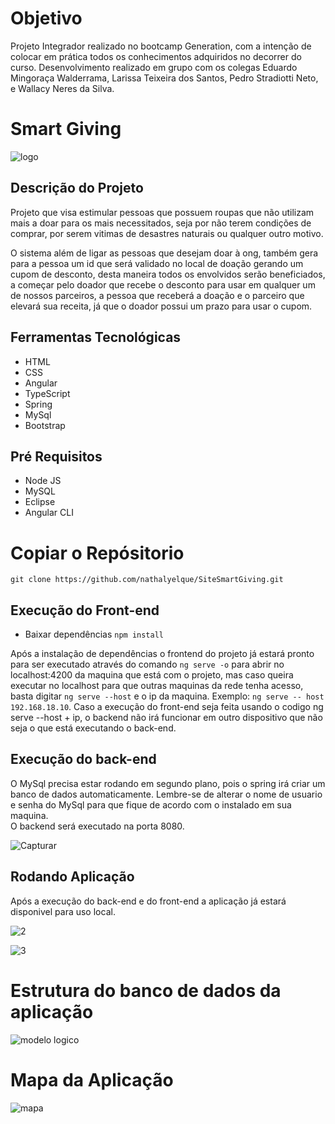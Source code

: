 # Objetivo

Projeto Integrador realizado no bootcamp Generation, com a intenção de colocar em prática todos os conhecimentos adquiridos no decorrer do curso. Desenvolvimento realizado em grupo com os colegas Eduardo Mingoraça Walderrama, Larissa Teixeira dos Santos, Pedro Stradiotti Neto, e Wallacy Neres da Silva.

# Smart Giving 
![logo](https://user-images.githubusercontent.com/58611826/86011982-c7e3ad80-b9f3-11ea-831d-93d4bd12ed58.png)

## Descrição do Projeto

Projeto que visa estimular pessoas que possuem roupas que não utilizam mais a doar para os mais necessitados, seja por não terem condições de comprar, por serem vitimas de desastres naturais ou qualquer outro motivo.

O sistema além de ligar as pessoas que desejam doar à ong, também gera para a pessoa um id que será validado no local de doação gerando um  cupom de desconto, desta maneira todos os envolvidos serão beneficiados, a começar pelo doador que recebe o desconto para usar em qualquer um de nossos parceiros, a pessoa que receberá a doação e o parceiro que elevará sua receita, já que o doador possui um prazo para usar o cupom.

## Ferramentas Tecnológicas

* HTML
* CSS
* Angular
* TypeScript
* Spring
* MySql
* Bootstrap



## Pré Requisitos

* Node JS
* MySQL
* Eclipse
* Angular CLI

# Copiar o Repósitorio
`git clone https://github.com/nathalyelque/SiteSmartGiving.git`

## Execução do Front-end

* Baixar dependências
`npm install`

Após a instalação de dependências o frontend do projeto já estará pronto para ser executado através do comando `ng serve -o` para abrir no localhost:4200 da maquina que está com o projeto, mas caso queira executar no localhost para que outras maquinas da rede tenha acesso, basta digitar `ng serve --host` e o ip da maquina.
Exemplo: `ng serve -- host 192.168.18.10`.
Caso a execução do front-end seja feita usando o codigo ng serve --host + ip, o backend não irá funcionar em outro dispositivo que não seja o que está executando o back-end.

## Execução do back-end
O MySql precisa estar rodando em segundo plano, pois o spring irá criar um banco de dados automaticamente.
Lembre-se de alterar o nome de usuario e senha do MySql para que fique de acordo com o instalado em sua maquina.<br/>
O backend será executado na porta 8080.

![Capturar](https://user-images.githubusercontent.com/58611826/86015669-3f1b4080-b9f8-11ea-9c96-940eeb850d0d.JPG)

## Rodando Aplicação

Após a execução do back-end e do front-end a aplicação já estará disponivel para uso local.

![2](https://user-images.githubusercontent.com/58611826/86013836-f793b500-b9f5-11ea-9435-393719ed0936.JPG)


![3](https://user-images.githubusercontent.com/58611826/86014316-8d2f4480-b9f6-11ea-887f-ed193f3413ab.JPG)






# Estrutura do banco de dados da aplicação
![modelo logico](https://user-images.githubusercontent.com/58611826/86013102-28271f00-b9f5-11ea-8698-21eabacac06d.jpeg)


# Mapa da Aplicação

![mapa](https://user-images.githubusercontent.com/58611826/86023389-ff595680-ba01-11ea-83e8-f7609d6e691b.jpeg)













